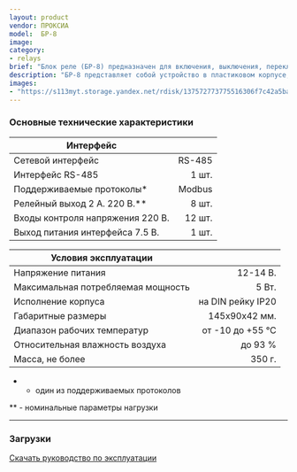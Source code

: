 ```yaml
---
layout: product
vendor: ПРОКСИА
model:  БР-8
image:
category:
- relays
brief: "Блок реле (БР-8) предназначен для включения, выключения, переключения электрических нагрузок 8 шт., контроля уровня напряжения в контрольных цепях 12шт., в различных исполнительных устройствах, в частности отключением, переключением наружного освещения, контроля работы электромеханики силового шкафа и защитных устройств, в составе системы энергоменеджмента «Спрут-М»."
description: "БР-8 представляет собой устройство в пластиковом корпусе, под управлением микропроцессора ARM STM32, с разъемами для подключения сигналов управления и контроля. Крепление корпуса возможно, как на DIN рейку, так и непосредственно на плоскую панель через 4 крепежных отверстия. В составе контроллера имеется кнопка для осуществления ручного управления. Также в состав входит индикатор ЖКИ, на который выводиться текстовая информация о состоянии контроллера и его текущих настройках. Для обеспечения связи БР-8 с программным комплексом и диспетчерской применяются интерфейсы RS-485. Режимы работы: Удаленный по RS-485, ручной (местное управление). Информация о режимах БР-8, выводиться на лицевые светодиодные индикаторы и ЖКИ индикатор."
images: 
- "https://s113myt.storage.yandex.net/rdisk/137572773775516306f7c42a5ba94d12c5e57bbd58fd80b1feb29db51b9485aa/5e836e61/fKqInKw3d7bLFOeFnMGnhH1etAZHTcoPpYOrONkvls5EXG56zaZY4sjFXZdyoO5iPn_myXOxhU3c7z9bexxex0oEBpVzAuBDGIskU4Mj6Q2r8npumZHI4midPdWhecNq?uid=1130000031733223&filename=br-8.png&disposition=inline&hash=&limit=0&content_type=image%2Fpng&owner_uid=1130000031733223&fsize=651886&hid=2af7eabd20e88d631b51e7cf6d9a5e75&media_type=image&tknv=v2&etag=030ebfe2aff33190953ccfbe69b5c2cf&rtoken=RXo1J8wmhAwe&force_default=yes&ycrid=na-7834b2d15eb764ac12f46a7db24c32e8-downloader18e&ts=5a228faff9a40&s=c37efb47139925de1679153c77eddef5ccf34c48164600e8cb939345710ef97b&pb=U2FsdGVkX1_RDqElnYPfK3KAzuPhr2w6tOyhwCEqAArhVSyJNfWIDmc9G7R18IsUrbHBwevM7qgu7eTU6W-neHcE1peLzkAV5HmvTNZdtv-En-8zmqyR9wo1P12hgwZh"
---
```


### Основные технические характеристики

|Интерфейс ||
| ------------- |--------------:|
|Сетевой интерфейс	| RS-485|
|Интерфейс RS-485	|1 шт.|
|Поддерживаемые протоколы*	|Modbus|
|Релейный выход 2 А. 220 В.** |	8 шт.|
|Входы контроля напряжения 220 В. |	12 шт.|
|Выход питания интерфейса 7.5 В. | 1 шт. |

|Условия эксплуатации||
| ------------- |--------------:|
|Напряжение питания	| 12-14 В. |
|Максимальная потребляемая мощность	| 5 Вт. |
|Исполнение корпуса | 	на DIN рейку IP20|
|Габаритные размеры |	145х90х42 мм.|
|Диапазон рабочих температур |	от -10 до +55 ℃|
|Относительная влажность воздуха |	до 93 %|
|Масса, не более	|350 г.|

* - один из поддерживаемых протоколов

** - номинальные параметры нагрузки

---

### Загрузки

[Скачать руководство по эксплуатации](https://yadi.sk/i/GNu38tiesCyC-g)
